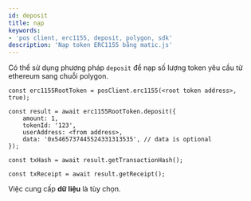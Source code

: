 ```yaml
---
id: deposit
title: nạp
keywords:
- 'pos client, erc1155, deposit, polygon, sdk'
description: 'Nạp token ERC1155 bằng matic.js'
---
```


Có thể sử dụng phương pháp `deposit` để nạp số lượng token yêu cầu từ ethereum sang chuỗi polygon.

```
const erc1155RootToken = posClient.erc1155(<root token address>, true);

const result = await erc1155RootToken.deposit({
    amount: 1,
    tokenId: '123',
    userAddress: <from address>,
    data: '0x5465737445524331313535', // data is optional
});

const txHash = await result.getTransactionHash();

const txReceipt = await result.getReceipt();

```

Việc cung cấp **dữ liệu** là tùy chọn.